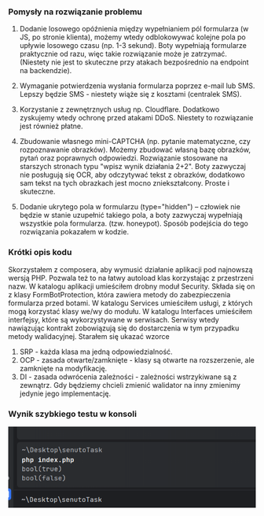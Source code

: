 ### Pomysły na rozwiązanie problemu

1. Dodanie losowego opóźnienia między wypełnianiem pól formularza (w JS, po stronie klienta),
możemy wtedy odblokowywać kolejne pola po upływie losowego czasu (np. 1-3 sekund). 
Boty wypełniają formularze praktycznie od razu, więc takie rozwiązanie może je zatrzymać.
(Niestety nie jest to skuteczne przy atakach bezpośrednio na endpoint na backendzie).

2. Wymaganie potwierdzenia wysłania formularza poprzez e-mail lub SMS.
Lepszy będzie SMS - niestety wiąże się z kosztami (centralek SMS).

3. Korzystanie z zewnętrznych usług np. Cloudflare. Dodatkowo zyskujemy wtedy ochronę przed atakami DDoS.
Niestety to rozwiązanie jest również płatne.

4. Zbudowanie własnego mini-CAPTCHA (np. pytanie matematyczne, czy rozpoznawanie obrazków).
Możemy zbudować własną bazę obrazków, pytań oraz poprawnych odpowiedzi. 
Rozwiązanie stosowane na starszych stronach typu "wpisz wynik działania 2+2".
Boty zazwyczaj nie posługują się OCR, aby odczytywać tekst z obrazków, dodatkowo sam tekst na tych obrazkach jest mocno zniekształcony.
Proste i skuteczne.

5. Dodanie ukrytego pola w formularzu (type="hidden") – człowiek nie będzie w stanie uzupełnić takiego pola,
a boty zazwyczaj wypełniają wszystkie pola formularza. (tzw. honeypot). Sposób podejścia do tego rozwiązania pokazałem w kodzie.


### Krótki opis kodu

Skorzystałem z composera, aby wymusić działanie aplikacji pod najnowszą wersją PHP. Pozwala też to na łatwy autoload klas korzystając z przestrzeni nazw.
W katalogu aplikacji umieściłem drobny moduł Security. Składa się on z klasy FormBotProtection,
która zawiera metody do zabezpieczenia formularza przed botami. W katalogu Services umieściłem usługi, z których mogą korzystać klasy we/wy do modułu.
W katalogu Interfaces umieściłem interfejsy, które są wykorzystywane w serwisach.
Serwisy wtedy nawiązując kontrakt zobowiązują się do dostarczenia w tym przypadku metody walidacyjnej.
Starałem się ukazać wzorce
1. SRP - każda klasa ma jedną odpowiedzialność.
2. OCP - zasada otwarte/zamknięte - klasy są otwarte na rozszerzenie, ale zamknięte na modyfikację.
3. DI - zasada odwrócenia zależności - zależności wstrzykiwane są z zewnątrz. Gdy będziemy chcieli zmienić walidator na inny zmienimy jedynie jego implementację.

### Wynik szybkiego testu w konsoli

![img.png](img.png)